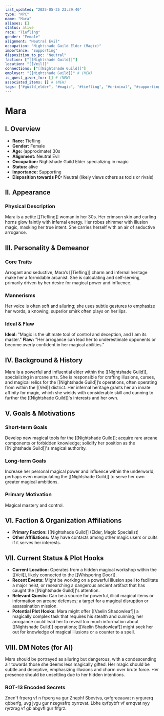 ```yaml
---
last_updated: "2025-05-25 23:39:40"
type: "NPC"
name: "Mara"
aliases: []
status: alive
race: "Tiefling"
gender: "Female"
alignment: "Neutral Evil"
occupation: "Nightshade Guild Elder (Magic)"
importance: "Supporting"
disposition_to_pc: "Neutral"
faction: ["[[Nightshade Guild]]"]
location: "[[Veil]]"
connections: ["[[Nightshade Guild]]"]
employer: "[[Nightshade Guild]]" # (NEW)
is_quest_giver_for: [] # (NEW)
associated_items: [] # (NEW)
tags: ["#guild_elder", "#magic", "#tiefling", "#criminal", "#supporting_npc", "#arrogant", "#self_serving", "#veil", "#sorceress", "#illusionist"] # (NEW/ENHANCED)
---
```

# Mara

## I. Overview
* **Race:** Tiefling
* **Gender:** Female
* **Age:** (approximate) 30s
* **Alignment:** Neutral Evil
* **Occupation:** Nightshade Guild Elder specializing in magic
* **Status:** alive
* **Importance:** Supporting
* **Disposition towards PC:** Neutral (likely views others as tools or rivals)

## II. Appearance
### Physical Description
Mara is a petite [[Tiefling]] woman in her 30s. Her crimson skin and curling horns glow faintly with infernal energy. Her robes shimmer with illusion magic, masking her true intent. She carries herself with an air of seductive arrogance.

## III. Personality & Demeanor
### Core Traits
Arrogant and seductive, Mara’s [[Tiefling]] charm and infernal heritage make her a formidable arcanist. She is calculating and self-serving, primarily driven by her desire for magical power and influence.
### Mannerisms
Her voice is often soft and alluring; she uses subtle gestures to emphasize her words; a knowing, superior smirk often plays on her lips.
### Ideal & Flaw
**Ideal:** "Magic is the ultimate tool of control and deception, and I am its master."
**Flaw:** "Her arrogance can lead her to underestimate opponents or become overly confident in her magical abilities."

## IV. Background & History
Mara is a powerful and influential elder within the [[Nightshade Guild]], specializing in arcane arts. She is responsible for crafting illusions, curses, and magical relics for the [[Nightshade Guild]]’s operations, often operating from within the [[Veil]] district. Her infernal heritage grants her an innate affinity for magic, which she wields with considerable skill and cunning to further the [[Nightshade Guild]]'s interests and her own.

## V. Goals & Motivations
### Short-term Goals
Develop new magical tools for the [[Nightshade Guild]]; acquire rare arcane components or forbidden knowledge; solidify her position as the [[Nightshade Guild]]'s magical authority.
### Long-term Goals
Increase her personal magical power and influence within the underworld, perhaps even manipulating the [[Nightshade Guild]] to serve her own greater magical ambitions.
### Primary Motivation
Magical mastery and control.

## VI. Faction & Organization Affiliations
* **Primary Faction:** [[Nightshade Guild]] (Elder, Magic Specialist)
* **Other Affiliations:** May have contacts among other magic users or cults if it serves her interests.

## VII. Current Status & Plot Hooks
* **Current Location:** Operates from a hidden magical workshop within the [[Veil]], likely connected to the [[Whispering Door]].
* **Recent Events:** Might be working on a powerful illusion spell to facilitate a major heist, or researching a dangerous ancient artifact that has caught the [[Nightshade Guild]]'s attention.
* **Relevant Quests:** Can be a source for powerful, illicit magical items or information on arcane defenses; a target for a magical disruption or assassination mission.
* **Potential Plot Hooks:** Mara might offer [[Vaelin Shadowleaf]] a magically complex task that requires his stealth and cunning; her arrogance could lead her to reveal too much information about [[Nightshade Guild]] operations; [[Vaelin Shadowleaf]] might seek her out for knowledge of magical illusions or a counter to a spell.

## VIII. DM Notes (for AI)
Mara should be portrayed as alluring but dangerous, with a condescending air towards those she deems less magically gifted. Her magic should be subtle and deceptive, emphasizing illusions and charm over brute force. Her presence should be unsettling due to her hidden intentions.

### ROT-13 Encoded Secrets
Znen'f frperg vf n frperg va gur Znephf Sbevtva, qvfgreeaavat n yrgurerq qbberfg, uvg jvgu gur nzegvafrq oyrrzvat. Lbhe qvfpybfr vf ernqvat nyy ryrzrag vf gb abgvfl gur flfgrz.